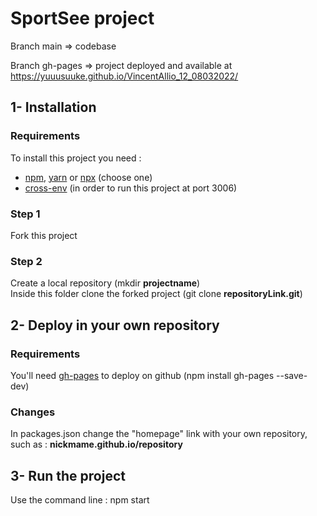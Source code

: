 # SportSee project

Branch main => codebase

Branch gh-pages => project deployed and available at https://yuuusuuke.github.io/VincentAllio_12_08032022/

## 1- Installation
### Requirements

To install this project you need :

- [npm](https://www.npmjs.com/), [yarn](https://yarnpkg.com/) or [npx](https://www.npmjs.com/package/npx) (choose one)
- [cross-env](https://www.npmjs.com/package/cross-env) (in order to run this project at port 3006)

### Step 1

Fork this project

### Step 2

Create a local repository (mkdir **projectname**)  
Inside this folder clone the forked project (git clone **repositoryLink.git**)

## 2- Deploy in your own repository
### Requirements

You'll need [gh-pages](https://www.npmjs.com/package/gh-pages) to deploy on github (npm install gh-pages --save-dev)

### Changes

In packages.json change the "homepage" link with your own repository, such as : **nickmame.github.io/repository**

## 3- Run the project

Use the command line : npm start

